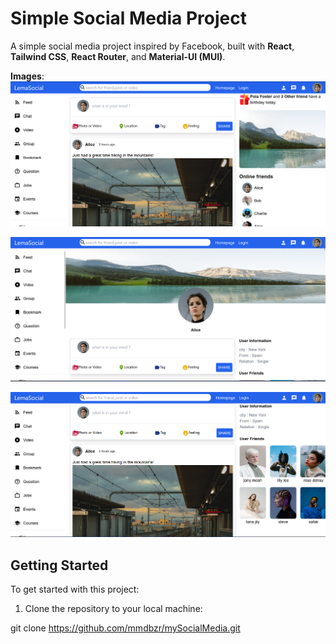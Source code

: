 # Simple Social Media Project

A simple social media project inspired by Facebook, built with **React**, **Tailwind CSS**, **React Router**, and **Material-UI (MUI)**.

**Images**:
![alt text](https://github.com/mmdbzr/mySocialMedia/blob/master/src/assets/Screenshot%202023-08-27%20122719.png?raw=true)

![alt text](https://github.com/mmdbzr/mySocialMedia/blob/master/src/assets/Screenshot%202023-08-27%20122808.png?raw=true)

![alt text](https://github.com/mmdbzr/mySocialMedia/blob/master/src/assets/Screenshot%202023-08-27%20123000.png?raw=true)


## Getting Started

To get started with this project:

1. Clone the repository to your local machine:

  git clone https://github.com/mmdbzr/mySocialMedia.git
